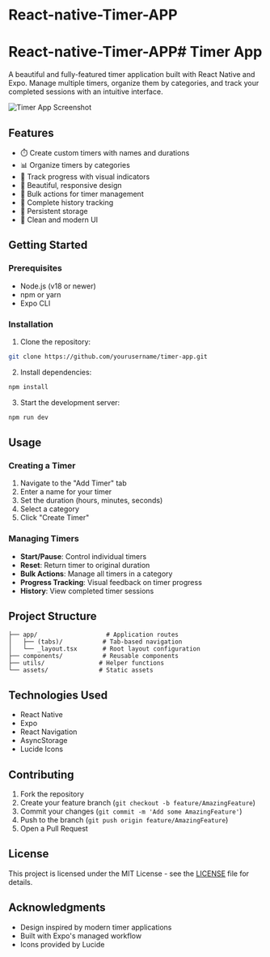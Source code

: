 # React-native-Timer-APP
# React-native-Timer-APP# Timer App

A beautiful and fully-featured timer application built with React Native and Expo. Manage multiple timers, organize them by categories, and track your completed sessions with an intuitive interface.

![Timer App Screenshot](https://images.pexels.com/photos/1252890/pexels-photo-1252890.jpeg?auto=compress&cs=tinysrgb&w=1260&h=750&dpr=2)

## Features

- ⏱️ Create custom timers with names and durations
- 📊 Organize timers by categories
- 🎯 Track progress with visual indicators
- 📱 Beautiful, responsive design
- 🔄 Bulk actions for timer management
- 📝 Complete history tracking
- 💾 Persistent storage
- 🎨 Clean and modern UI

## Getting Started

### Prerequisites

- Node.js (v18 or newer)
- npm or yarn
- Expo CLI

### Installation

1. Clone the repository:

```bash
git clone https://github.com/yourusername/timer-app.git
```

2. Install dependencies:

```bash
npm install
```

3. Start the development server:

```bash
npm run dev
```

## Usage

### Creating a Timer

1. Navigate to the "Add Timer" tab
2. Enter a name for your timer
3. Set the duration (hours, minutes, seconds)
4. Select a category
5. Click "Create Timer"

### Managing Timers

- **Start/Pause**: Control individual timers
- **Reset**: Return timer to original duration
- **Bulk Actions**: Manage all timers in a category
- **Progress Tracking**: Visual feedback on timer progress
- **History**: View completed timer sessions

## Project Structure

```
├── app/                   # Application routes
│   ├── (tabs)/           # Tab-based navigation
│   └── _layout.tsx       # Root layout configuration
├── components/           # Reusable components
├── utils/               # Helper functions
└── assets/              # Static assets
```

## Technologies Used

- React Native
- Expo
- React Navigation
- AsyncStorage
- Lucide Icons

## Contributing

1. Fork the repository
2. Create your feature branch (`git checkout -b feature/AmazingFeature`)
3. Commit your changes (`git commit -m 'Add some AmazingFeature'`)
4. Push to the branch (`git push origin feature/AmazingFeature`)
5. Open a Pull Request

## License

This project is licensed under the MIT License - see the [LICENSE](LICENSE) file for details.

## Acknowledgments

- Design inspired by modern timer applications
- Built with Expo's managed workflow
- Icons provided by Lucide
